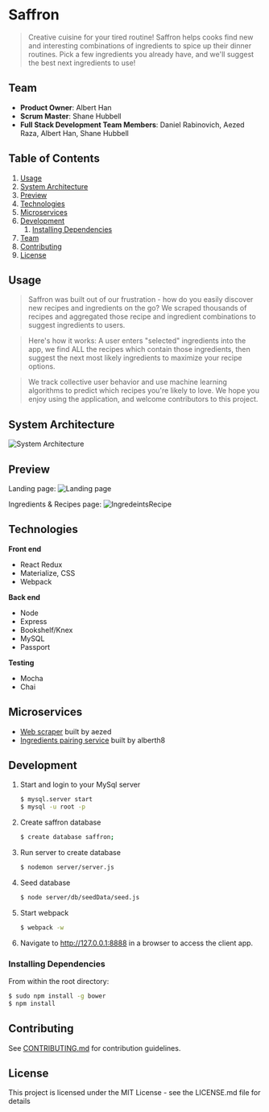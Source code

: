 # Saffron

> Creative cuisine for your tired routine!  Saffron helps cooks find new and interesting combinations of ingredients to spice up their dinner routines.  Pick a few ingredients you already have, and we'll suggest the best next ingredients to use!


## Team

  - __Product Owner__: Albert Han
  - __Scrum Master__: Shane Hubbell
  - __Full Stack Development Team Members__: Daniel Rabinovich, Aezed Raza, Albert Han, Shane Hubbell
 

## Table of Contents

1. [Usage](#usage)
1. [System Architecture](#system-architecture)
1. [Preview](#preview)
1. [Technologies](#technologies)
1. [Microservices](#microservices)
1. [Development](#development)
    1. [Installing Dependencies](#installing-dependencies)
1. [Team](#team)
1. [Contributing](#contributing)
1. [License](#license)


## Usage

> Saffron was built out of our frustration - how do you easily discover new recipes and ingredients on the go?  We scraped thousands of recipes and aggregated those recipe and ingredient combinations to suggest ingredients to users.  

> Here's how it works:  A user enters "selected" ingredients into the app, we find ALL the recipes which contain those ingredients, then suggest the next most likely ingredients to maximize your recipe options.  

> We track collective user behavior and use machine learning algorithms to predict which recipes you're likely to love.  We hope you enjoy using the application, and welcome contributors to this project.


## System Architecture

![System Architecture](https://github.com/alberth8/Saffron_Public/blob/master/sysArch2.png)


## Preview

Landing page:
![Landing page](https://github.com/alberth8/Saffron_Public/blob/master/landingPage.png)

Ingredients & Recipes page:
![IngredeintsRecipe](https://github.com/alberth8/Saffron_Public/blob/master/SPA.png)


## Technologies

**Front end**
- React Redux
- Materialize, CSS
- Webpack

**Back end**
- Node
- Express
- Bookshelf/Knex
- MySQL
- Passport

**Testing**
- Mocha
- Chai


## Microservices

- [Web scraper](https://github.com/AquaticPidgeon/recipe-scraper) built by aezed
- [Ingredients pairing service](https://github.com/alberth8/PairingService) built by alberth8

## Development

1. Start and login to your MySql server

   ```bash
   $ mysql.server start
   $ mysql -u root -p
   ```

2. Create saffron database

   ```bash
   $ create database saffron;
   ```

3. Run server to create database

   ```bash
   $ nodemon server/server.js
   ```

4. Seed database

   ```bash
   $ node server/db/seedData/seed.js
   ```

5. Start webpack

   ```bash
   $ webpack -w
   ```

6. Navigate to http://127.0.0.1:8888 in a browser to access the client app. 

### Installing Dependencies

From within the root directory:

```bash
$ sudo npm install -g bower
$ npm install
```

## Contributing

See [CONTRIBUTING.md](CONTRIBUTING.md) for contribution guidelines.

## License

This project is licensed under the MIT License - see the LICENSE.md file for details
